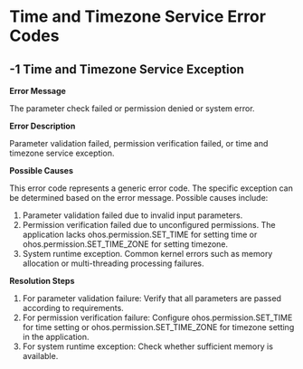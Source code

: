 # Time and Timezone Service Error Codes

## -1 Time and Timezone Service Exception

**Error Message**

  The parameter check failed or permission denied or system error.

**Error Description**

Parameter validation failed, permission verification failed, or time and timezone service exception.

**Possible Causes**

This error code represents a generic error code. The specific exception can be determined based on the error message. Possible causes include:

1. Parameter validation failed due to invalid input parameters.
2. Permission verification failed due to unconfigured permissions. The application lacks ohos.permission.SET_TIME for setting time or ohos.permission.SET_TIME_ZONE for setting timezone.
3. System runtime exception. Common kernel errors such as memory allocation or multi-threading processing failures.

**Resolution Steps**

1. For parameter validation failure: Verify that all parameters are passed according to requirements.
2. For permission verification failure: Configure ohos.permission.SET_TIME for time setting or ohos.permission.SET_TIME_ZONE for timezone setting in the application.
3. For system runtime exception: Check whether sufficient memory is available.